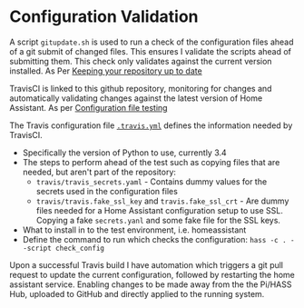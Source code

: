 # Configuration Validation 
A script `gitupdate.sh` is used to run a check of the configuration files ahead of a git submit of changed files. This ensures I validate the scripts ahead of submitting them. This check only validates against the current version installed. As Per [Keeping your repository up to date](https://home-assistant.io/docs/ecosystem/backup/backup_github/#step-6-keeping-your-repository-up-to-date)

TravisCI is linked to this github repository, monitoring for changes and automatically validating changes against the latest version of Home Assistant. As per [Configuration file testing](https://home-assistant.io/docs/ecosystem/backup/backup_github/#step-7-configuration-file-testing)

The Travis configuration file [`.travis.yml`](../..travis.yml) defines the information needed by TravisCI. 
 * Specifically the version of Python to use, currently 3.4
 * The steps to perform ahead of the test such as copying files that are needed, but aren't part of the repository:
   * `travis/travis_secrets.yaml` - Contains dummy values for the secrets used in the configuration files
   * `travis/travis.fake_ssl_key` and `travis.fake_ssl_crt` - Are dummy files needed for a Home Assistant configuration setup to use SSL. Copying a fake `secrets.yanl` and some fake file for the SSL keys.
 * What to install in to the test environment, i.e. homeassistant
 * Define the command to run which checks the configuration: `hass -c . --script check_config`

 Upon a successful Travis build I have automation which triggers a git pull request to update the current configuration, followed by restarting the home assistant service. Enabling changes to be made away from the the Pi/HASS Hub, uploaded to GitHub and directly applied to the running system.